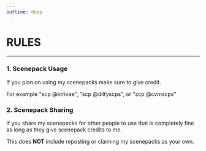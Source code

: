 ```yaml
---
outline: deep
---
```

# RULES 

---

### 1. Scenepack Usage
If you plan on using my scenepacks make sure to give credit.

For example "scp @ktrivae", "scp @dilfyscps", or "scp @cvmscps"

### 2. Scenepack Sharing
If you share my scenepacks for other people to use that is completely fine as long as they give scenepack credits to me. 

This does **NOT** include reposting or claiming my scenepacks as your own.

